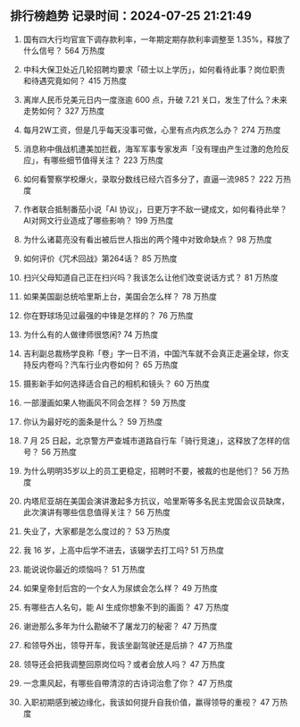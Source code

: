 
## 排行榜趋势 记录时间：2024-07-25 21:21:49
  
  1. 国有四大行均官宣下调存款利率，一年期定期存款利率调整至 1.35%，释放了什么信号？ 564 万热度
    
  2. 中科大保卫处近几轮招聘均要求「硕士以上学历」，如何看待此事？岗位职责和待遇究竟如何？ 415 万热度
    
  3. 离岸人民币兑美元日内一度涨逾 600 点，升破 7.21 关口，发生了什么？未来走势如何？ 327 万热度
    
  4. 每月2W工资，但是几乎每天没事可做，心里有点内疚怎么办？ 274 万热度
    
  5. 消息称中俄战机遭美加拦截，海军军事专家发声「没有理由产生过激的危险反应」，有哪些细节值得关注？ 223 万热度
    
  6. 如何看警察学校爆火，录取分数线已经六百多分了，直逼一流985？ 222 万热度
    
  7. 作者联合抵制番茄小说「AI 协议」，日更万字不敌一键成文，如何看待此举？AI对网文行业造成了哪些影响？ 199 万热度
    
  8. 为什么诸葛亮没有看出被后世人指出的两个隆中对致命缺点？ 98 万热度
    
  9. 如何评价《咒术回战》第264话？ 85 万热度
    
  10. 扫兴父母知道自己正在扫兴吗？我该怎么让他们改变说话方式？ 81 万热度
    
  11. 如果美国副总统哈里斯上台，美国会怎么样？ 78 万热度
    
  12. 你在野球场见过最强的中锋是怎样的？ 76 万热度
    
  13. 为什么有的人做律师很悠闲? 74 万热度
    
  14. 吉利副总裁杨学良称「卷」字一日不消，中国汽车就不会真正走遍全球，你支持反内卷吗？汽车行业内卷如何？ 65 万热度
    
  15. 摄影新手如何选择适合自己的相机和镜头？ 60 万热度
    
  16. 一部漫画如果人物画风不同会怎样？ 59 万热度
    
  17. 你认为最好吃的面条是什么？ 59 万热度
    
  18. 7 月 25 日起，北京警方严查城市道路自行车「骑行竞速」，这释放了怎样的信号？ 56 万热度
    
  19. 为什么明明35岁以上的员工更稳定，招聘时不要，被裁的也是他们？ 56 万热度
    
  20. 内塔尼亚胡在美国会演讲激起多方抗议，哈里斯等多名民主党国会议员缺席，此次演讲有哪些信息值得关注？ 56 万热度
    
  21. 失业了，大家都是怎么度过的？ 53 万热度
    
  22. 我 16 岁，上高中后学不进去，该辍学去打工吗? 51 万热度
    
  23. 能说说你最近的烦恼吗？ 51 万热度
    
  24. 如果皇帝封后宫的一个女人为尿嫔会怎么样？ 49 万热度
    
  25. 有哪些古人名句，能 AI 生成你想象不到的画面？ 47 万热度
    
  26. 谢逊那么多年为什么勘破不了屠龙刀的秘密？ 47 万热度
    
  27. 和领导外出，领导开车，我该坐副驾驶还是后排？ 47 万热度
    
  28. 领导还会把我调整回原岗位吗？或者会放人吗？ 47 万热度
    
  29. 一念熏风起，有哪些自帶清涼的古诗词治愈了你？ 47 万热度
    
  30. 入职初期感到被边缘化，我该如何提升自我价值，赢得领导的重视？ 47 万热度
    